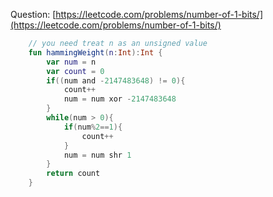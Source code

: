 Question: [https://leetcode.com/problems/number-of-1-bits/](https://leetcode.com/problems/number-of-1-bits/)
```kotlin
    // you need treat n as an unsigned value
    fun hammingWeight(n:Int):Int {
        var num = n
        var count = 0
        if((num and -2147483648) != 0){
            count++
            num = num xor -2147483648
        }
        while(num > 0){
            if(num%2==1){
                count++
            }
            num = num shr 1
        }
        return count
    }
```
